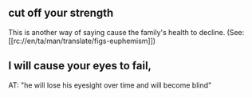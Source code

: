 ## cut off your strength ##

This is another way of saying cause the family's health to decline. (See: [[rc://en/ta/man/translate/figs-euphemism]])

## I will cause your eyes to fail, ##

AT: "he will lose his eyesight over time and will become blind"